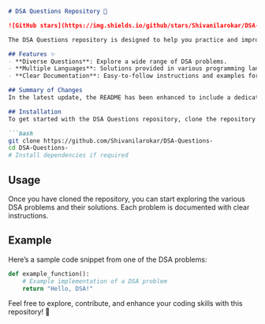 ```markdown
# DSA Questions Repository 🤖

![GitHub stars](https://img.shields.io/github/stars/Shivanilarokar/DSA-Questions-.svg?style=social) ![GitHub forks](https://img.shields.io/github/forks/Shivanilarokar/DSA-Questions-.svg?style=social)

The DSA Questions repository is designed to help you practice and improve your coding skills through a comprehensive collection of Data Structures and Algorithms (DSA) problems.

## Features ✨
- **Diverse Questions**: Explore a wide range of DSA problems.
- **Multiple Languages**: Solutions provided in various programming languages.
- **Clear Documentation**: Easy-to-follow instructions and examples for each problem.

## Summary of Changes
In the latest update, the README has been enhanced to include a dedicated **Features** section, highlighting the core advantages of the repository. Minor formatting adjustments were made for improved readability.

## Installation
To get started with the DSA Questions repository, clone the repository and install the necessary dependencies if required:

```bash
git clone https://github.com/Shivanilarokar/DSA-Questions-
cd DSA-Questions-
# Install dependencies if required
```

## Usage
Once you have cloned the repository, you can start exploring the various DSA problems and their solutions. Each problem is documented with clear instructions.

## Example
Here’s a sample code snippet from one of the DSA problems:

```python
def example_function():
    # Example implementation of a DSA problem
    return "Hello, DSA!"
```

Feel free to explore, contribute, and enhance your coding skills with this repository! 🚀
```